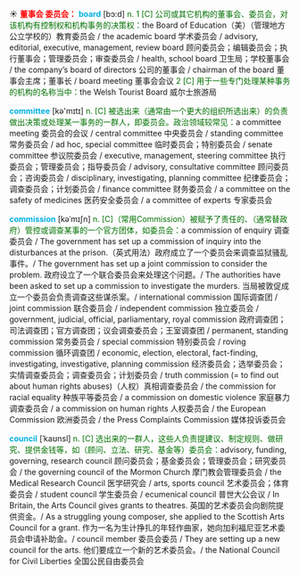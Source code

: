 ☀ <font color="red">**董事会 委员会：**</font>
<font color="sky blue">**board**</font> [bɔ:d] 
<font color="rgb(227, 108, 9)">n. 1 [C] 公司或其它机构的董事会、委员会，对该机构有控制权和机构事务的决策权：</font>the Board of Education（美）（管理地方公立学校的）教育委员会 / the academic board 学术委员会 / advisory, editorial, executive, management, review board 顾问委员会；编辑委员会；执行董事会；管理委员会；审查委员会 / health, school board 卫生局；学校董事会 / the company’s board of directors 公司的董事会 / chairman of the board 董事会主席；董事长 / board meeting 董事会会议 <font color="rgb(227, 108, 9)">2 [C] 用于一些专门处理某种事务的机构的名称当中：</font>the Welsh Tourist Board 威尔士旅游局

<font color="sky blue">**committee**</font> [kə'mɪtɪ] 
<font color="rgb(227, 108, 9)">n. [C] 被选出来（通常由一个更大的组织所选出来）的负责做出决策或处理某一事务的一群人，即委员会。政治领域较常见：</font>a committee meeting 委员会的会议 / central committee 中央委员会 / standing committee 常务委员会 / ad hoc, special committee 临时委员会；特别委员会 / senate committee 参议院委员会 / executive, management, steering committee 执行委员会；管理委员会；指导委员会 / advisory, consultative committee 顾问委员会；咨询委员会 / disciplinary, investigating, planning committee 纪律委员会；调查委员会；计划委员会 / finance committee 财务委员会 / a committee on the safety of medicines 医药安全委员会 / a committee of experts 专家委员会
           
<font color="sky blue">**commission**</font> [kəˈmɪʃn]
<font color="rgb(227, 108, 9)">n. [C]（常用Commission）被赋予了责任的、（通常替政府）管控或调查某事的一个官方团体，如委员会：</font>a commission of enquiry 调查委员会 / The government has set up a commission of inquiry into the disturbances at the prison.（英式用法）政府成立了一个委员会来调查监狱骚乱事件。/ The government has set up a joint commission to consider the problem. 政府设立了一个联合委员会来处理这个问题。/ The authorities have been asked to set up a commission to investigate the murders. 当局被敦促成立一个委员会负责调查这些谋杀案。/ international commission 国际调查团 / joint commission 联合委员会 / independent commission 独立委员会 / government, judicial, official, parliamentary, royal commission 政府调查团；司法调查团；官方调查团；议会调查委员会；王室调查团 / permanent, standing commission 常务委员会 / special commission 特别委员会 / roving commission 循环调查团 / economic, election, electoral, fact-finding, investigating, investigative, planning commission 经济委员会；选举委员会；实情调查委员会；调查委员会；计划委员会 / truth commission (= to find out about human rights abuses)（人权）真相调查委员会 / the commission for racial equality 种族平等委员会 / a commission on domestic violence 家庭暴力调查委员会 / a commission on human rights 人权委员会 / the European Commission 欧洲委员会 / the Press Complaints Commission 媒体投诉委员会
           
<font color="sky blue">**council**</font> [ˈkaʊnsl]
<font color="rgb(227, 108, 9)">n. [C] 选出来的一群人，这些人负责提建议、制定规则、做研究、提供金钱等，如（顾问、立法、研究、基金等）委员会：</font>advisory, funding, governing, research council 顾问委员会；基金委员会；管理委员会；研究委员会 / the governing council of the Mormon Church 摩门教会管理委员会 / the Medical Research Council 医学研究会 / arts, sports council 艺术委员会；体育委员会 / student council 学生委员会 / ecumenical council 普世大公会议 / In Britain, the Arts Council gives grants to theatres. 英国的艺术委员会向剧院提供资金。/ As a struggling young composer, she applied to the Scottish Arts Council for a grant. 作为一名为生计挣扎的年轻作曲家，她向加利福尼亚艺术委员会申请补助金。/ council member 委员会委员 / They are setting up a new council for the arts. 他们要成立一个新的艺术委员会。/ the National Council for Civil Liberties 全国公民自由委员会


